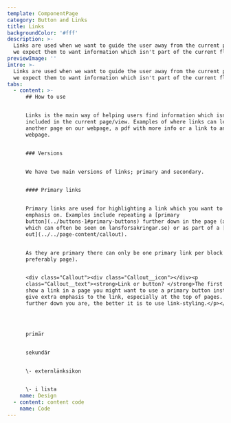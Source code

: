 ```yaml
---
template: ComponentPage
category: Button and Links
title: Links
backgroundColor: '#fff'
description: >-
  Links are used when we want to guide the user away from the current page, as
  we expect them to want information which isn't part of the current flow.
previewImage: ''
intro: >-
  Links are used when we want to guide the user away from the current page, as
  we expect them to want information which isn't part of the current flow.
tabs:
  - content: >-
      ## How to use


      Links is the main way of helping users find information which isn't
      included in the current page/view. Examples of where links can lead are
      another page on our webpage, a pdf with more info or a link to an external
      webpage. 


      ### Versions


      We have two main versions of links; primary and secondary. 


      #### Primary links


      Primary links are used for highlighting a link which you want to put extra
      emphasis on. Examples include repeating a [primary
      button](../buttons-1#primary-buttons) further down in the page (a pattern
      which can often be seen on lansforsakringar.se) or as part of a [call
      out](../../page-content/callout).


      As they are primary there can only be one primary link per block (and
      preferably page).


      <div class="Callout"><div class="Callout__icon"></div><p
      class="Callout__text"><strong>Link or button? </strong>The first time you
      show a link in a page you might want to use a primary button instead to
      give extra emphasis to the link, especially at the top of pages. The
      further down you are, the better it is to use link-styling.</p></div>




      primär


      sekundär


      \- externlänksikon


      \- i lista
    name: Design
  - content: content code
    name: Code
---
```



